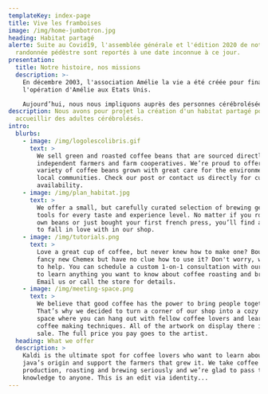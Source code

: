 ```yaml
---
templateKey: index-page
title: Vive les framboises
image: /img/home-jumbotron.jpg
heading: Habitat partagé
alerte: Suite au Covid19, l'assemblée générale et l'édition 2020 de notre
  randonnée pédèstre sont reportés à une date inconnue à ce jour.
presentation:
  title: Notre histoire, nos missions
  description: >-
    En décembre 2003, l'association Amélie la vie a été créée pour financer
    l'opération d'Amélie aux Etats Unis.

    Aujourd’hui, nous nous impliquons auprès des personnes cérébrolésées et de leurs proches avec pour but de les accompagner dans l'autonomie.
description: Nous avons pour projet la création d'un habitat partagé pour
  accueillir des adultes cérébrolésés.
intro:
  blurbs:
    - image: /img/logolescolibris.gif
      text: >
        We sell green and roasted coffee beans that are sourced directly from
        independent farmers and farm cooperatives. We’re proud to offer a
        variety of coffee beans grown with great care for the environment and
        local communities. Check our post or contact us directly for current
        availability.
    - image: /img/plan_habitat.jpg
      text: >
        We offer a small, but carefully curated selection of brewing gear and
        tools for every taste and experience level. No matter if you roast your
        own beans or just bought your first french press, you’ll find a gadget
        to fall in love with in our shop.
    - image: /img/tutorials.png
      text: >
        Love a great cup of coffee, but never knew how to make one? Bought a
        fancy new Chemex but have no clue how to use it? Don't worry, we’re here
        to help. You can schedule a custom 1-on-1 consultation with our baristas
        to learn anything you want to know about coffee roasting and brewing.
        Email us or call the store for details.
    - image: /img/meeting-space.png
      text: >
        We believe that good coffee has the power to bring people together.
        That’s why we decided to turn a corner of our shop into a cozy meeting
        space where you can hang out with fellow coffee lovers and learn about
        coffee making techniques. All of the artwork on display there is for
        sale. The full price you pay goes to the artist.
  heading: What we offer
  description: >
    Kaldi is the ultimate spot for coffee lovers who want to learn about their
    java’s origin and support the farmers that grew it. We take coffee
    production, roasting and brewing seriously and we’re glad to pass that
    knowledge to anyone. This is an edit via identity...
---
```

